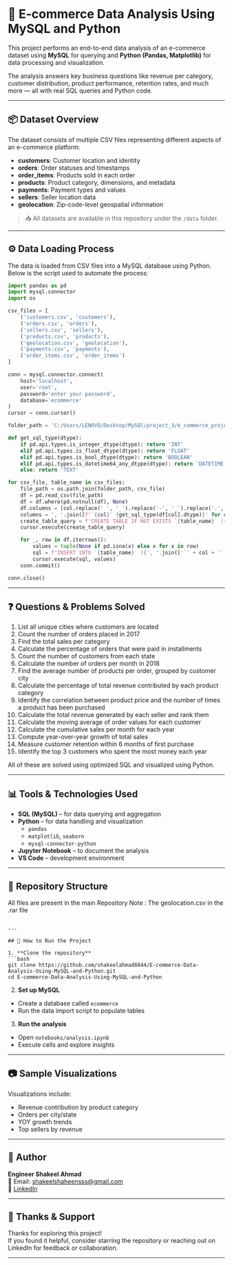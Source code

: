 # 🛒 E-commerce Data Analysis Using MySQL and Python

This project performs an end-to-end data analysis of an e-commerce dataset using **MySQL** for querying and **Python (Pandas, Matplotlib)** for data processing and visualization.

The analysis answers key business questions like revenue per category, customer distribution, product performance, retention rates, and much more — all with real SQL queries and Python code.

---

## 📦 Dataset Overview

The dataset consists of multiple CSV files representing different aspects of an e-commerce platform:

- **customers**: Customer location and identity  
- **orders**: Order statuses and timestamps  
- **order_items**: Products sold in each order  
- **products**: Product category, dimensions, and metadata  
- **payments**: Payment types and values  
- **sellers**: Seller location data  
- **geolocation**: Zip-code-level geospatial information  

> 📥 All datasets are available in this repository under the `/data` folder.

---

## ⚙️ Data Loading Process

The data is loaded from CSV files into a MySQL database using Python. Below is the script used to automate the process:

```python
import pandas as pd
import mysql.connector
import os

csv_files = [
    ('customers.csv', 'customers'),
    ('orders.csv', 'orders'),
    ('sellers.csv', 'sellers'),
    ('products.csv', 'products'),
    ('geolocation.csv', 'geolocation'),
    ('payments.csv', 'payments'),
    ('order_items.csv', 'order_items')
]

conn = mysql.connector.connect(
    host='localhost',
    user='root',
    password='enter your password',
    database='ecommerce'
)
cursor = conn.cursor()

folder_path = 'C:/Users/LENOVO/Desktop/MySQl/project_3/e_commerce_project'

def get_sql_type(dtype):
    if pd.api.types.is_integer_dtype(dtype): return 'INT'
    elif pd.api.types.is_float_dtype(dtype): return 'FLOAT'
    elif pd.api.types.is_bool_dtype(dtype): return 'BOOLEAN'
    elif pd.api.types.is_datetime64_any_dtype(dtype): return 'DATETIME'
    else: return 'TEXT'

for csv_file, table_name in csv_files:
    file_path = os.path.join(folder_path, csv_file)
    df = pd.read_csv(file_path)
    df = df.where(pd.notnull(df), None)
    df.columns = [col.replace(' ', '_').replace('-', '_').replace('.', '_') for col in df.columns]
    columns = ', '.join([f'`{col}` {get_sql_type(df[col].dtype)}' for col in df.columns])
    create_table_query = f'CREATE TABLE IF NOT EXISTS `{table_name}` ({columns})'
    cursor.execute(create_table_query)

    for _, row in df.iterrows():
        values = tuple(None if pd.isna(x) else x for x in row)
        sql = f"INSERT INTO `{table_name}` ({', '.join(['`' + col + '`' for col in df.columns])}) VALUES ({', '.join(['%s'] * len(row))})"
        cursor.execute(sql, values)
    conn.commit()

conn.close()
```

---

## ❓ Questions & Problems Solved

1. List all unique cities where customers are located  
2. Count the number of orders placed in 2017  
3. Find the total sales per category  
4. Calculate the percentage of orders that were paid in installments  
5. Count the number of customers from each state  
6. Calculate the number of orders per month in 2018  
7. Find the average number of products per order, grouped by customer city  
8. Calculate the percentage of total revenue contributed by each product category  
9. Identify the correlation between product price and the number of times a product has been purchased  
10. Calculate the total revenue generated by each seller and rank them  
11. Calculate the moving average of order values for each customer  
12. Calculate the cumulative sales per month for each year  
13. Compute year-over-year growth of total sales  
14. Measure customer retention within 6 months of first purchase  
15. Identify the top 3 customers who spent the most money each year  

All of these are solved using optimized SQL and visualized using Python.

---

## 📊 Tools & Technologies Used

- **SQL (MySQL)** – for data querying and aggregation  
- **Python** – for data handling and visualization  
  - `pandas`  
  - `matplotlib`, `seaborn`  
  - `mysql-connector-python`  
- **Jupyter Notebook** – to document the analysis  
- **VS Code** – development environment  

---

## 📁 Repository Structure

All files are present in the main Repository 
Note : The geolocation.csv in the .rar file
```

---

## 🚀 How to Run the Project

1. **Clone the repository**
```bash
git clone https://github.com/shakeelahmad8844/E-commerce-Data-Analysis-Using-MySQL-and-Python.git
cd E-commerce-Data-Analysis-Using-MySQL-and-Python
```

2. **Set up MySQL**
- Create a database called `ecommerce`
- Run the data import script to populate tables

3. **Run the analysis**
- Open `notebooks/analysis.ipynb`
- Execute cells and explore insights

---

## 📷 Sample Visualizations

Visualizations include:
- Revenue contribution by product category  
- Orders per city/state  
- YOY growth trends  
- Top sellers by revenue  

---

## 👤 Author

**Engineer Shakeel Ahmad**  
📧 Email: [shakeelshaheensss@gmail.com](mailto:shakeelshaheensss@gmail.com)  
🔗 [LinkedIn](https://www.linkedin.com/in/shakeel-ahmad-506593233)

---

## 💬 Thanks & Support

Thanks for exploring this project!  
If you found it helpful, consider starring the repository or reaching out on LinkedIn for feedback or collaboration.

---
